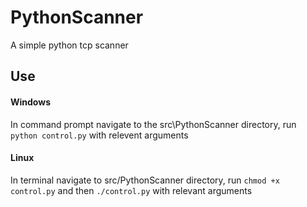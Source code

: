 # PythonScanner

A simple python tcp scanner

## Use

#### Windows

In command prompt navigate to the src\PythonScanner directory, run `python control.py` with relevent arguments

#### Linux

In terminal navigate to src/PythonScanner directory, run `chmod +x control.py` and then `./control.py` with relevant arguments